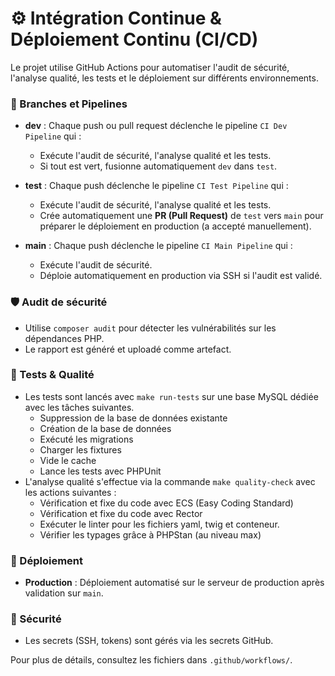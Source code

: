 # ⚙️ Intégration Continue & Déploiement Continu (CI/CD)

Le projet utilise GitHub Actions pour automatiser l'audit de sécurité, l'analyse qualité, les tests et le déploiement sur différents environnements.

### 🔄 Branches et Pipelines

- **dev** : Chaque push ou pull request déclenche le pipeline `CI Dev Pipeline` qui :
    - Exécute l'audit de sécurité, l'analyse qualité et les tests.
    - Si tout est vert, fusionne automatiquement `dev` dans `test`.

- **test** : Chaque push déclenche le pipeline `CI Test Pipeline` qui :
    - Exécute l'audit de sécurité, l'analyse qualité et les tests.
    - Crée automatiquement une **PR (Pull Request)** de `test` vers `main` pour préparer le déploiement en production (a accepté manuellement).

- **main** : Chaque push déclenche le pipeline `CI Main Pipeline` qui :
    - Exécute l'audit de sécurité.
    - Déploie automatiquement en production via SSH si l'audit est validé.

### 🛡️ Audit de sécurité

- Utilise `composer audit` pour détecter les vulnérabilités sur les dépendances PHP.
- Le rapport est généré et uploadé comme artefact.

### 🧪 Tests & Qualité

- Les tests sont lancés avec `make run-tests` sur une base MySQL dédiée avec les tâches suivantes.
  - Suppression de la base de données existante
  - Création de la base de données
  - Exécuté les migrations
  - Charger les fixtures
  - Vide le cache
  - Lance les tests avec PHPUnit
- L'analyse qualité s'effectue via la commande `make quality-check` avec les actions suivantes :
  - Vérification et fixe du code avec ECS (Easy Coding Standard)
  - Vérification et fixe du code avec Rector
  - Exécuter le linter pour les fichiers yaml, twig et conteneur.
  - Vérifier les typages grâce à PHPStan (au niveau max)

### 🚀 Déploiement

- **Production** : Déploiement automatisé sur le serveur de production après validation sur `main`.

### 🔑 Sécurité

- Les secrets (SSH, tokens) sont gérés via les secrets GitHub.

Pour plus de détails, consultez les fichiers dans `.github/workflows/`.
